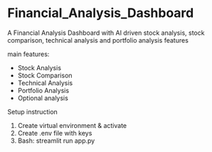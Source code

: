 # Financial_Analysis_Dashboard
A Financial Analysis Dashboard with AI driven stock analysis, stock comparison, technical analysis and portfolio analysis features

main features:
* Stock Analysis
* Stock Comparison
* Technical Analysis
* Portfolio Analysis
* Optional analysis

Setup instruction
1. Create virtual environment & activate
2. Create .env file with keys
3. Bash: streamlit run app.py
